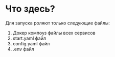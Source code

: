 # Что здесь?

Для запуска роляют только следующие файлы:

1. Докер компоуз файлы всех сервисов
2. start.yaml файл
3. config.yaml файл
4. .env файл
